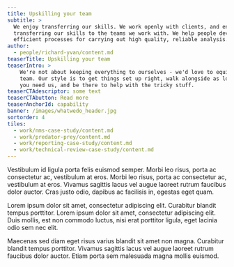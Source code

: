 ```yaml
---
title: Upskilling your team
subtitle: >
  We enjoy transferring our skills. We work openly with clients, and enjoy
  transferring our skills to the teams we work with. We help people develop
  efficient processes for carrying out high quality, reliable analysis.
author: 
  - people/richard-yvan/content.md
teaserTitle: Upskilling your team
teaserIntro: >
    We're not about keeping everything to ourselves - we'd love to equip your
    team. Our style is to get things set up right, walk alongside as long as
    you need us, and be there to help with the tricky stuff.
teaserCTAdescriptor: some text
teaserCTAbutton: Read more
teaserAnchorId: capability
banner: /images/whatwedo_header.jpg
sortorder: 4
tiles:
  - work/nms-case-study/content.md
  - work/predator-prey/content.md
  - work/reporting-case-study/content.md
  - work/technical-review-case-study/content.md
---
```

Vestibulum id ligula porta felis euismod semper. Morbi leo risus, porta ac consectetur ac, vestibulum at eros. Morbi leo risus, porta ac consectetur ac, vestibulum at eros. Vivamus sagittis lacus vel augue laoreet rutrum faucibus dolor auctor. Cras justo odio, dapibus ac facilisis in, egestas eget quam.

Lorem ipsum dolor sit amet, consectetur adipiscing elit. Curabitur blandit tempus porttitor. Lorem ipsum dolor sit amet, consectetur adipiscing elit. Duis mollis, est non commodo luctus, nisi erat porttitor ligula, eget lacinia odio sem nec elit.

Maecenas sed diam eget risus varius blandit sit amet non magna. Curabitur blandit tempus porttitor. Vivamus sagittis lacus vel augue laoreet rutrum faucibus dolor auctor. Etiam porta sem malesuada magna mollis euismod.